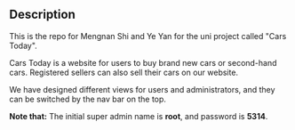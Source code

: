 ## Description
This is the repo for Mengnan Shi and Ye Yan for the uni project called "Cars Today".

Cars Today is a website for users to buy brand new cars or second-hand cars. Registered sellers can also sell their cars on our website.

We have designed different views for users and administrators, and they can be switched by the nav bar on the top.

**Note that:**  The initial super admin name is **root**, and password is **5314**.


